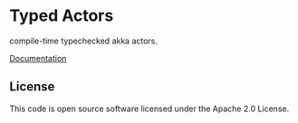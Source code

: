# Typed Actors

compile-time typechecked akka actors.

[Documentation](http://knutwalker.github.io/typed-actors/)


## License

This code is open source software licensed under the Apache 2.0 License.
